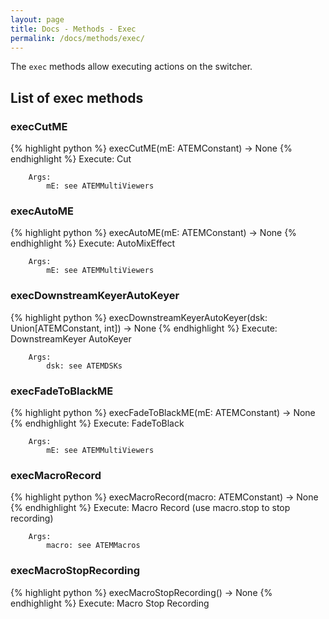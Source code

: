 ```yaml
---
layout: page
title: Docs - Methods - Exec
permalink: /docs/methods/exec/
---
```


The `exec` methods allow executing actions on the switcher.

## List of exec methods


### execCutME
{% highlight python %}
execCutME(mE: ATEMConstant) -> None
{% endhighlight %}
Execute: Cut

        Args:
            mE: see ATEMMultiViewers


### execAutoME
{% highlight python %}
execAutoME(mE: ATEMConstant) -> None
{% endhighlight %}
Execute: AutoMixEffect

        Args:
            mE: see ATEMMultiViewers


### execDownstreamKeyerAutoKeyer
{% highlight python %}
execDownstreamKeyerAutoKeyer(dsk: Union[ATEMConstant, int]) -> None
{% endhighlight %}
Execute: DownstreamKeyer AutoKeyer

        Args:
            dsk: see ATEMDSKs


### execFadeToBlackME
{% highlight python %}
execFadeToBlackME(mE: ATEMConstant) -> None
{% endhighlight %}
Execute: FadeToBlack

        Args:
            mE: see ATEMMultiViewers


### execMacroRecord
{% highlight python %}
execMacroRecord(macro: ATEMConstant) -> None
{% endhighlight %}
Execute: Macro Record (use macro.stop to stop recording)

        Args:
            macro: see ATEMMacros


### execMacroStopRecording
{% highlight python %}
execMacroStopRecording() -> None
{% endhighlight %}
Execute: Macro Stop Recording
